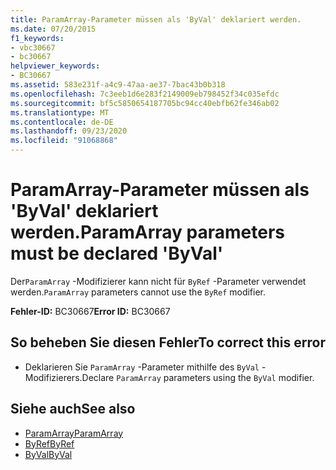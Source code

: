 ```yaml
---
title: ParamArray-Parameter müssen als 'ByVal' deklariert werden.
ms.date: 07/20/2015
f1_keywords:
- vbc30667
- bc30667
helpviewer_keywords:
- BC30667
ms.assetid: 583e231f-a4c9-47aa-ae37-7bac43b0b318
ms.openlocfilehash: 7c3eeb1d6e283f2149009eb798452f34c035efdc
ms.sourcegitcommit: bf5c5850654187705bc94cc40ebfb62fe346ab02
ms.translationtype: MT
ms.contentlocale: de-DE
ms.lasthandoff: 09/23/2020
ms.locfileid: "91068868"
---
```

# <a name="paramarray-parameters-must-be-declared-byval"></a><span data-ttu-id="2a8c9-102">ParamArray-Parameter müssen als 'ByVal' deklariert werden.</span><span class="sxs-lookup"><span data-stu-id="2a8c9-102">ParamArray parameters must be declared 'ByVal'</span></span>

<span data-ttu-id="2a8c9-103">Der`ParamArray` -Modifizierer kann nicht für `ByRef` -Parameter verwendet werden.</span><span class="sxs-lookup"><span data-stu-id="2a8c9-103">`ParamArray` parameters cannot use the `ByRef` modifier.</span></span>  
  
 <span data-ttu-id="2a8c9-104">**Fehler-ID:** BC30667</span><span class="sxs-lookup"><span data-stu-id="2a8c9-104">**Error ID:** BC30667</span></span>  
  
## <a name="to-correct-this-error"></a><span data-ttu-id="2a8c9-105">So beheben Sie diesen Fehler</span><span class="sxs-lookup"><span data-stu-id="2a8c9-105">To correct this error</span></span>  
  
- <span data-ttu-id="2a8c9-106">Deklarieren Sie `ParamArray` -Parameter mithilfe des `ByVal` -Modifizierers.</span><span class="sxs-lookup"><span data-stu-id="2a8c9-106">Declare `ParamArray` parameters using the `ByVal` modifier.</span></span>  
  
## <a name="see-also"></a><span data-ttu-id="2a8c9-107">Siehe auch</span><span class="sxs-lookup"><span data-stu-id="2a8c9-107">See also</span></span>

- [<span data-ttu-id="2a8c9-108">ParamArray</span><span class="sxs-lookup"><span data-stu-id="2a8c9-108">ParamArray</span></span>](../language-reference/modifiers/paramarray.md)
- [<span data-ttu-id="2a8c9-109">ByRef</span><span class="sxs-lookup"><span data-stu-id="2a8c9-109">ByRef</span></span>](../language-reference/modifiers/byref.md)
- [<span data-ttu-id="2a8c9-110">ByVal</span><span class="sxs-lookup"><span data-stu-id="2a8c9-110">ByVal</span></span>](../language-reference/modifiers/byval.md)
